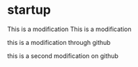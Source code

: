 # startup

This is a modification
This is a modification

this is a modification through github

this is a second modification on github
